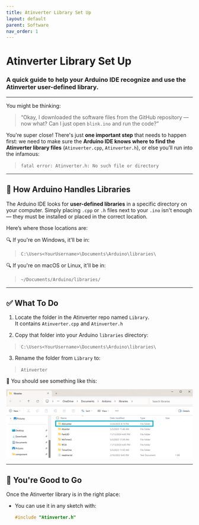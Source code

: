 ```yaml
---
title: Atinverter Library Set Up
layout: default
parent: Software
nav_order: 1
---
```


# **Atinverter Library Set Up**
### A quick guide to help your Arduino IDE recognize and use the Atinverter user-defined library.
***

You might be thinking:

> “Okay, I downloaded the software files from the GitHub repository — now what? Can I just open `blink.ino` and run the code?”

You're super close! There's just **one important step** that needs to happen first: we need to make sure the **Arduino IDE knows where to find the Atinverter library files** (`Atinverter.cpp`, `Atinverter.h`), or else you’ll run into the infamous:

> `fatal error: Atinverter.h: No such file or directory`

---

## 📁 How Arduino Handles Libraries

The Arduino IDE looks for **user-defined libraries** in a specific directory on your computer. Simply placing `.cpp` or `.h` files next to your `.ino` isn't enough — they must be installed or placed in the correct location.

Here’s where those locations are:

🔍 If you're on Windows, it'll be in:
> `C:\Users<YourUsername>\Documents\Arduino\libraries\`

🔍 If you're on macOS or Linux, it'll be in:
> `~/Documents/Arduino/libraries/`

---

## ✅ What To Do

1. Locate the folder in the Atinverter repo named `Library`.  
   It contains `Atinverter.cpp` and `Atinverter.h`

2. Copy that folder into your Arduino `libraries` directory:
> `C:\Users<YourUsername>\Documents\Arduino\libraries\`

3. Rename the folder from `Library` to:
> `Atinverter`

📸 You should see something like this:

![User Defined Library Directory](../images/user_defined_lib.png)

---

## 🚀 You're Good to Go

Once the Atinverter library is in the right place:
- You can use it in any sketch with:
  ```cpp
  #include "Atinverter.h"
  ```
